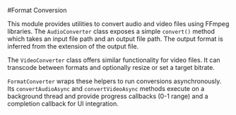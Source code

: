 #Format Conversion

This module provides utilities to convert audio and video files using FFmpeg
libraries. The `AudioConverter` class exposes a simple `convert()` method which
takes an input file path and an output file path. The output format is inferred
from the extension of the output file.

The `VideoConverter` class offers similar functionality for video files. It can
transcode between formats and optionally resize or set a target bitrate.

`FormatConverter` wraps these helpers to run conversions asynchronously. Its
`convertAudioAsync` and `convertVideoAsync` methods execute on a background
thread and provide progress callbacks (0-1 range) and a completion callback for
UI integration.

